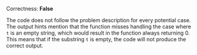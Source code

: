 Correctness: **False**

The code does not follow the problem description for every potential case. The output hints mention that the function misses handling the case where `t` is an empty string, which would result in the function always returning 0. This means that if the substring `t` is empty, the code will not produce the correct output.
